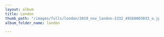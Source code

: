 ```yaml
---
layout: album
title: London
thumb_path: "/images/fulls/london/2019_nov_london-2332_49160003033_o.jpg"
album_folder_name: london

---
```

